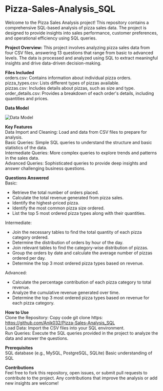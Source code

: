 # Pizza-Sales-Analysis_SQL
Welcome to the Pizza Sales Analysis project! This repository contains a comprehensive SQL-based analysis of pizza sales data. The project is designed to provide insights into sales performance, customer preferences, and operational efficiency using SQL queries.

**Project Overview:**
This project involves analyzing pizza sales data from four CSV files, answering 13 questions that range from basic to advanced levels. The data is processed and analyzed using SQL to extract meaningful insights and drive data-driven decision-making.

**Files Included** <br> 
orders.csv: Contains information about individual pizza orders.<br> 
pizza_types.csv: Lists different types of pizzas available.<br> 
pizzas.csv: Includes details about pizzas, such as size and type.<br> 
order_details.csv: Provides a breakdown of each order's details, including quantities and prices.

**Data Model**

![Data Model](https://github.com/Anik032/Pizza-Sales-Analysis_SQL/assets/135404517/13192d11-5497-4657-8401-a2f6cb56295d)


**Key Features** <br> 
Data Import and Cleaning: Load and data from CSV files to prepare for analysis.<br> 
Basic Queries: Simple SQL queries to understand the structure and basic statistics of the data.<br> 
Intermediate Queries: More complex queries to explore trends and patterns in the sales data.<br> 
Advanced Queries: Sophisticated queries to provide deep insights and answer challenging business questions.<br> 

**Questions Answered** <br> 
Basic:
* Retrieve the total number of orders placed.<br> 
* Calculate the total revenue generated from pizza sales.<br> 
* Identify the highest-priced pizza.<br> 
* Identify the most common pizza size ordered.<br> 
* List the top 5 most ordered pizza types along with their quantities.
  
Intermediate:
* Join the necessary tables to find the total quantity of each pizza category ordered.<br> 
* Determine the distribution of orders by hour of the day.<br> 
* Join relevant tables to find the category-wise distribution of pizzas.<br> 
* Group the orders by date and calculate the average number of pizzas ordered per day.<br> 
* Determine the top 3 most ordered pizza types based on revenue.<br> 
  
Advanced:
* Calculate the percentage contribution of each pizza category to total revenue.<br> 
* Analyze the cumulative revenue generated over time.<br> 
* Determine the top 3 most ordered pizza types based on revenue for each pizza category.<br> 

**How to Use** <br> 
Clone the Repository:
Copy code
git clone https: https://github.com/Anik032/Pizza-Sales-Analysis_SQL<br> 
Load Data: Import the CSV files into your SQL environment.<br> 
Run Queries: Execute the SQL queries provided in the project to analyze the data and answer the questions.

**Prerequisites** <br> 
SQL database (e.g., MySQL, PostgreSQL, SQLite)
Basic understanding of SQL

**Contributions** <br> 
Feel free to fork this repository, open issues, or submit pull requests to contribute to the project. Any contributions that improve the analysis or add new insights are welcome!
